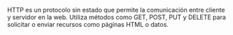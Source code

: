 HTTP es un protocolo sin estado que permite la comunicación entre cliente y servidor en la web. Utiliza métodos como GET, POST, PUT y DELETE para solicitar o enviar recursos como páginas HTML o datos.